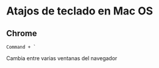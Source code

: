 # Atajos de teclado en Mac OS

## Chrome

<pre><code>Command + `</code></pre> Cambia entre varias ventanas del navegador

